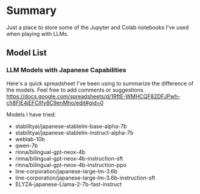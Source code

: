 # Summary

Just a place to store some of the Jupyter and Colab notebooks I've used when playing with LLMs.

## Model List

### LLM Models with Japanese Capabilities

Here's a quick spreadsheet I've been using to summarize the difference of the models. Feel free to add comments or suggestions.
https://docs.google.com/spreadsheets/d/1RftE-WMHCQF82DFJPwh-ch8FIE4jEFClIfy8C9enMho/edit#gid=0

Models I have tried:

- stabilityai/japanese-stablelm-base-alpha-7b
- stabilityai/japanese-stablelm-instruct-alpha-7b
- weblab-10b
- qwen-7b
- rinna/bilingual-gpt-neox-4b
- rinna/bilingual-gpt-neox-4b-instruction-sft
- rinna/bilingual-gpt-neox-4b-instruction-ppo
- line-corporation/japanese-large-lm-3.6b
- line-corporation/japanese-large-lm-3.6b-instruction-sft
- ELYZA-japanese-Llama-2-7b-fast-instruct
